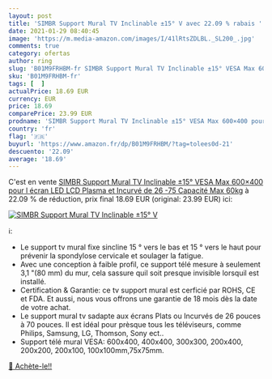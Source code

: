```yaml
---
layout: post
title: 'SIMBR Support Mural TV Inclinable ±15° V avec 22.09 % rabais '
date: 2021-01-29 08:40:45
image: 'https://m.media-amazon.com/images/I/41lRtsZDLBL._SL200_.jpg'
comments: true
category: ofertas
author: ring
slug: 'B01M9FRHBM-fr SIMBR Support Mural TV Inclinable ±15° VESA Max 600×400...'
sku: 'B01M9FRHBM-fr'
tags: [  ]
actualPrice: 18.69 EUR
currency: EUR
price: 18.69
comparePrice: 23.99 EUR
prodname: 'SIMBR Support Mural TV Inclinable ±15° VESA Max 600×400 pour l écran LED  LCD  Plasma et Incurvé de 26  -75    Capacité Max 60kg'
country: 'fr'
flag: '🇫🇷'
buyurl: 'https://www.amazon.fr/dp/B01M9FRHBM/?tag=tolees0d-21'
descuento: '22.09'
average: '18.69'
---
```


C'est en vente [SIMBR Support Mural TV Inclinable ±15° VESA Max 600×400 pour l écran LED  LCD  Plasma et Incurvé de 26  -75    Capacité Max 60kg](https://www.amazon.fr/dp/B01M9FRHBM/?tag=tolees0d-21)  à  22.09 % de réduction, prix final  18.69 EUR (original: 23.99 EUR) ici:

[![SIMBR Support Mural TV Inclinable ±15° V](https://m.media-amazon.com/images/I/41lRtsZDLBL._SL200_.jpg)](https://www.amazon.fr/dp/B01M9FRHBM/?tag=tolees0d-21)

ℹ️:

- Le support tv mural fixe sincline 15 ° vers le bas et 15 ° vers le haut pour prévenir la spondylose cervicale et soulager la fatigue.
- Avec une conception à faible profil, ce support télé mesure à seulement 3,1 "(80 mm) du mur, cela sassure quil soit presque invisible lorsquil est installé.
- Certification & Garantie: ce tv support mural est cerficié par ROHS, CE et FDA. Et aussi, nous vous offrons une garantie de 18 mois dès la date de votre achat.
- Le support mural tv sadapte aux écrans Plats ou Incurvés de 26 pouces à 70 pouces. Il est idéal pour prèsque tous les téléviseurs, comme Philips, Samsung, LG, Thomson, Sony ect..
- Support télé mural VESA: 600x400, 400x400, 300x300, 200x400, 200x200, 200x100, 100x100mm,75x75mm.

[🛒 Achète-le!!](https://www.amazon.fr/dp/B01M9FRHBM/?tag=tolees0d-21)
